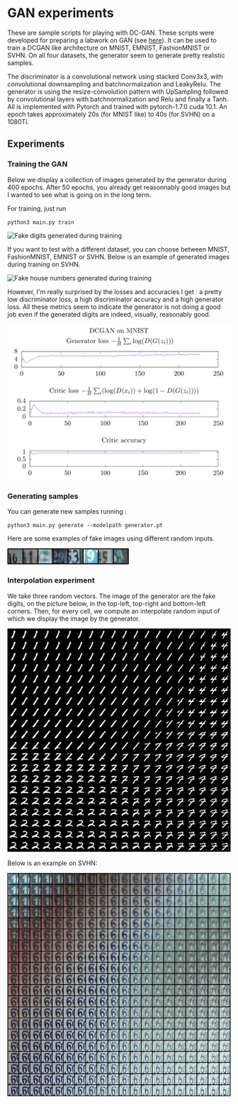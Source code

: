 # GAN experiments

These are sample scripts for playing with DC-GAN. These scripts were developed for preparing a labwork on GAN (see [here](https://github.com/jeremyfix/deeplearning-lectures)). It can be used to train a DCGAN like architecture on MNIST, EMNIST, FashionMNIST or SVHN. On all four datasets, the generator seem to generate pretty realistic samples.

The discriminator is a convolutional network using stacked Conv3x3, with convolutional downsampling and batchnormalization and LeakyRelu. The generator is using the resize-convolution pattern with UpSampling followed by convolutional layers with batchnormalization and Relu and finally a Tanh. All is implemented with Pytorch and trained with pytorch-1.7.0 cuda 10.1. An epoch takes approximately 20s (for MNIST like) to 40s (for SVHN) on a 1080Ti.

## Experiments

### Training the GAN

Below we display a collection of images generated by the generator during 400 epochs. After 50 epochs, you already get
reasonnably good images but I wanted to see what is going on in the long term.

For training, just run 

```
python3 main.py train
```

![Fake digits generated during training](results/mnist.gif)

If you want to test with a different dataset, you can choose between MNIST, FashionMNIST, EMNIST or SVHN. Below is an example of generated images during training on SVHN.

![Fake house numbers generated during training](results/svhn.gif)

However, I'm really surprised by the losses and accuracies I get : a pretty low discriminator loss, a high discriminator accuracy and a high generator loss. All these metrics seem to indicate the generator is not doing a good job even if the generated digits are indeed, visually, reasonably good. 

![Losses and accuracies](results/metrics.png)


### Generating samples

You can generate new samples running : 

```
python3 main.py generate --modelpath generator.pt
```

Here are some examples of fake images using different random inputs.

![Fake house numbers at the end of training](results/svhn_samples.png)

### Interpolation experiment

We take three random vectors. The image of the generator are the fake digits, on the picture below, in the top-left, top-right and bottom-left corners. Then, for every cell, we compute an interpolate random input of which we display the image by the generator.

![The fake digits generated by the generator given three random seed](results/interpolated.png)

Below is an example on SVHN:

![The fake house numbers generated by the generator given three random seed](results/svhn_interpolated.png)

